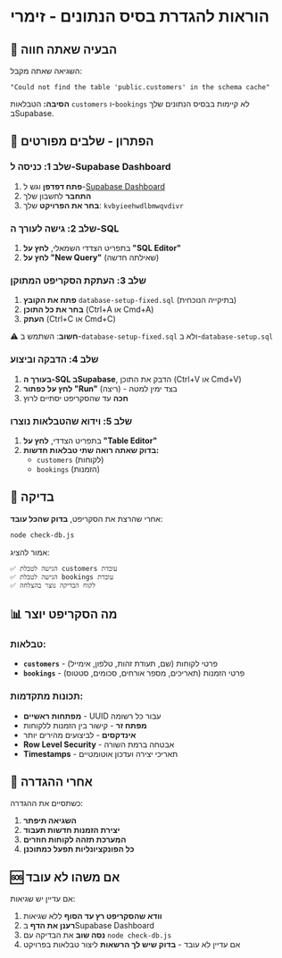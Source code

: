 # הוראות להגדרת בסיס הנתונים - זימרי

## 🚨 **הבעיה שאתה חווה**

השגיאה שאתה מקבל:
```
"Could not find the table 'public.customers' in the schema cache"
```

**הסיבה:** הטבלאות `customers` ו-`bookings` לא קיימות בבסיס הנתונים שלך בSupabase.

## 🔧 **הפתרון - שלבים מפורטים**

### שלב 1: כניסה ל-Supabase Dashboard
1. **פתח דפדפן** וגש ל-[Supabase Dashboard](https://app.supabase.com/)
2. **התחבר** לחשבון שלך
3. **בחר את הפרויקט** שלך: `kvbyieehwdlbmwqvdivr`

### שלב 2: גישה לעורך ה-SQL
1. בתפריט הצדדי השמאלי, **לחץ על "SQL Editor"**
2. **לחץ על "New Query"** (שאילתה חדשה)

### שלב 3: העתקת הסקריפט המתוקן
1. **פתח את הקובץ** `database-setup-fixed.sql` (בתיקייה הנוכחית)
2. **בחר את כל התוכן** (Ctrl+A או Cmd+A)
3. **העתק** (Ctrl+C או Cmd+C)

⚠️ **חשוב**: השתמש ב-`database-setup-fixed.sql` ולא ב-`database-setup.sql`

### שלב 4: הדבקה וביצוע
1. **בעורך ה-SQL בSupabase**, הדבק את התוכן (Ctrl+V או Cmd+V)
2. **לחץ על כפתור "Run"** (ריצה) - בצד ימין למטה
3. **חכה** עד שהסקריפט יסתיים לרוץ

### שלב 5: וידוא שהטבלאות נוצרו
1. בתפריט הצדדי, **לחץ על "Table Editor"**
2. **בדוק שאתה רואה שתי טבלאות חדשות:**
   - `customers` (לקוחות)
   - `bookings` (הזמנות)

## 🧪 **בדיקה**

אחרי שהרצת את הסקריפט, **בדוק שהכל עובד**:

```bash
node check-db.js
```

אמור להציג:
```
✅ הגישה לטבלת customers עובדת
✅ הגישה לטבלת bookings עובדת
✅ לקוח הבדיקה נוצר בהצלחה
```

## 📊 **מה הסקריפט יוצר**

### טבלאות:
- **`customers`** - פרטי לקוחות (שם, תעודת זהות, טלפון, אימייל)
- **`bookings`** - פרטי הזמנות (תאריכים, מספר אורחים, סכומים, סטטוס)

### תכונות מתקדמות:
- **מפתחות ראשיים** - UUID עבור כל רשומה
- **מפתח זר** - קישור בין הזמנות ללקוחות
- **אינדקסים** - לביצועים מהירים יותר
- **Row Level Security** - אבטחה ברמת השורה
- **Timestamps** - תאריכי יצירה ועדכון אוטומטיים

## 🎯 **אחרי ההגדרה**

כשתסיים את ההגדרה:
1. **השגיאה תיפתר**
2. **יצירת הזמנות חדשות תעבוד**
3. **המערכת תזהה לקוחות חוזרים**
4. **כל הפונקציונליות תפעל כמתוכנן**

## 🆘 **אם משהו לא עובד**

אם עדיין יש שגיאות:
1. **וודא שהסקריפט רץ עד הסוף** ללא שגיאות
2. **רענן את הדף** בSupabase Dashboard
3. **נסה שוב** את הבדיקה עם `node check-db.js`
4. אם עדיין לא עובד - **בדוק שיש לך הרשאות** ליצור טבלאות בפרויקט
